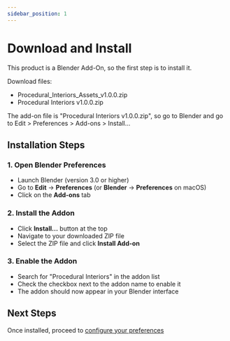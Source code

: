 ```yaml
---
sidebar_position: 1
---
```


# Download and Install

This product is a Blender Add-On, so the first step is to install it.

Download files:

- Procedural_Interiors_Assets_v1.0.0.zip
- Procedural Interiors v1.0.0.zip

The add-on file is "Procedural Interiors  v1.0.0.zip", so go to Blender and go to Edit > Preferences > Add-ons > Install…


## Installation Steps

### 1. Open Blender Preferences
- Launch Blender (version 3.0 or higher)
- Go to **Edit** → **Preferences** (or **Blender** → **Preferences** on macOS)
- Click on the **Add-ons** tab

### 2. Install the Addon
- Click **Install...** button at the top
- Navigate to your downloaded ZIP file
- Select the ZIP file and click **Install Add-on**

### 3. Enable the Addon
- Search for "Procedural Interiors" in the addon list
- Check the checkbox next to the addon name to enable it
- The addon should now appear in your Blender interface

## Next Steps

Once installed, proceed to [configure your preferences](preferences)
